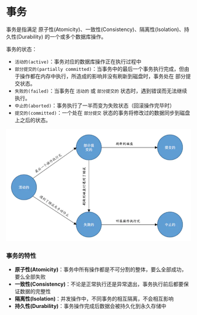 # 事务

事务是指满足 原子性\(Atomicity\)、一致性\(Consistency\)、隔离性\(Isolation\)、持久性\(Durability\) 的一个或多个数据库操作。

事务的状态：

* `活动的(active)`：事务对应的数据库操作正在执行过程中
* `部分提交的(partially committed)`：当事务中的最后一个事务执行完成，但由于操作都在内存中执行，所造成的影响并没有刷新到磁盘时，事务处在 部分提交状态。
* `失败的(failed)`：当事务在 `活动的` 或 `部分提交的` 状态时，遇到错误而无法继续执行。
* `中止的(aborted)`：事务执行了一半而变为失败状态（回滚操作完毕时）
* `提交的(committed)`：一个处在 `部分提交` 状态的事务将修改过的数据同步到磁盘上之后的状态。

![](../.gitbook/assets/rka-jka1su3-3c4hfnjhn9.png)

### 事务的特性

* **原子性\(Atomicity\)**：事务中所有操作都是不可分割的整体，要么全部成功，要么全部失败
* **一致性\(Consistency\)**：不论是正常执行还是异常退出，事务执行前后都要保证数据的完整性
* **隔离性\(Isolation\)**：并发操作中，不同事务的相互隔离，不会相互影响
* **持久性\(Durability\)**：事务操作完成后数据会被持久化到永久存储中

